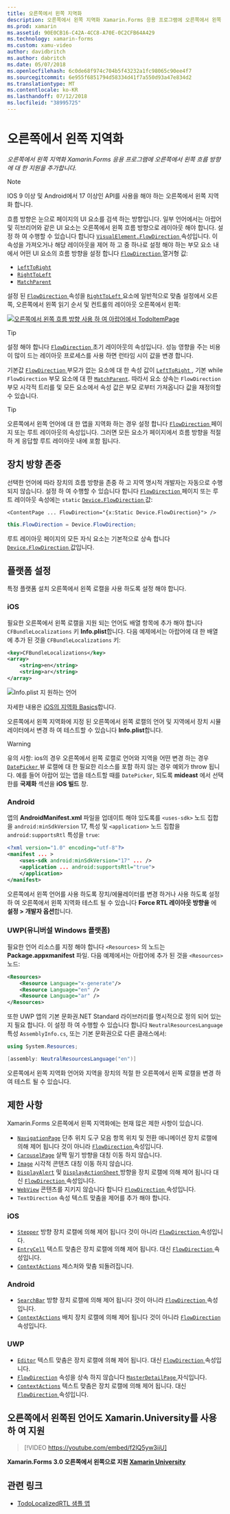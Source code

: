 ```yaml
---
title: 오른쪽에서 왼쪽 지역화
description: 오른쪽에서 왼쪽 지역화 Xamarin.Forms 응용 프로그램에 오른쪽에서 왼쪽 흐름 방향에 대 한 지원을 추가합니다.
ms.prod: xamarin
ms.assetid: 90E0CB16-C42A-4CC8-A70E-0C2CFB64A429
ms.technology: xamarin-forms
ms.custom: xamu-video
author: davidbritch
ms.author: dabritch
ms.date: 05/07/2018
ms.openlocfilehash: 6c0de68f974c704b5f43232a1fc98065c90ee4f7
ms.sourcegitcommit: 6e955f6851794d58334d41f7a550d93a47e834d2
ms.translationtype: MT
ms.contentlocale: ko-KR
ms.lasthandoff: 07/12/2018
ms.locfileid: "38995725"
---
```

# <a name="right-to-left-localization"></a>오른쪽에서 왼쪽 지역화

_오른쪽에서 왼쪽 지역화 Xamarin.Forms 응용 프로그램에 오른쪽에서 왼쪽 흐름 방향에 대 한 지원을 추가합니다._

> [!NOTE]
> IOS 9 이상 및 Android에서 17 이상인 API를 사용을 해야 하는 오른쪽에서 왼쪽 지역화 합니다.

흐름 방향은 눈으로 페이지의 UI 요소를 검색 하는 방향입니다. 일부 언어에서는 아랍어 및 히브리어와 같은 UI 요소는 오른쪽에서 왼쪽 흐름 방향으로 레이아웃 해야 합니다. 설정 하 여 수행할 수 있습니다 합니다 [ `VisualElement.FlowDirection` ](xref:Xamarin.Forms.VisualElement.FlowDirection) 속성입니다. 이 속성을 가져오거나 해당 레이아웃을 제어 하 고 중 하나로 설정 해야 하는 부모 요소 내에서 어떤 UI 요소의 흐름 방향을 설정 합니다 [ `FlowDirection` ](xref:Xamarin.Forms.FlowDirection) 열거형 값:

- [`LeftToRight`](xref:Xamarin.Forms.FlowDirection.LeftToRight)
- [`RightToLeft`](xref:Xamarin.Forms.FlowDirection.RightToLeft)
- [`MatchParent`](xref:Xamarin.Forms.FlowDirection.MatchParent)

설정 된 [ `FlowDirection` ](xref:Xamarin.Forms.VisualElement.FlowDirection) 속성을 [ `RightToLeft` ](xref:Xamarin.Forms.FlowDirection.RightToLeft) 요소에 일반적으로 맞춤 설정에서 오른쪽, 오른쪽에서 왼쪽 읽기 순서 및 컨트롤의 레이아웃 오른쪽에서 왼쪽:

[![오른쪽에서 왼쪽 흐름 방향 사용 하 여 아랍어에서 TodoItemPage](rtl-images/TodoItemPage-Arabic.png "아랍어는 오른쪽에서 왼쪽 흐름 방향 사용 하 여 TodoItemPage")](rtl-images/TodoItemPage-Arabic-Large.png#lightbox "TodoItemPage 아랍어는 오른쪽에서 왼쪽 흐름 방향 사용 하 여")

> [!TIP]
> 설정 해야 합니다 [ `FlowDirection` ](xref:Xamarin.Forms.VisualElement.FlowDirection) 초기 레이아웃의 속성입니다. 성능 영향을 주는 비용이 많이 드는 레이아웃 프로세스를 사용 하면 런타임 시이 값을 변경 합니다.

기본값 [ `FlowDirection` ](xref:Xamarin.Forms.VisualElement.FlowDirection) 부모가 없는 요소에 대 한 속성 값이 [ `LeftToRight` ](xref:Xamarin.Forms.FlowDirection.LeftToRight), 기본 while `FlowDirection` 부모 요소에 대 한 [ `MatchParent`](xref:Xamarin.Forms.FlowDirection.MatchParent). 따라서 요소 상속는 `FlowDirection` 부모 시각적 트리를 및 모든 요소에서 속성 값은 부모 로부터 가져옵니다 값을 재정의할 수 있습니다.

> [!TIP]
> 오른쪽에서 왼쪽 언어에 대 한 앱을 지역화 하는 경우 설정 합니다 [ `FlowDirection` ](xref:Xamarin.Forms.VisualElement.FlowDirection) 페이지 또는 루트 레이아웃의 속성입니다. 그러면 모든 요소가 페이지에서 흐름 방향을 적절 하 게 응답할 루트 레이아웃 내에 포함 됩니다.

## <a name="respecting-device-flow-direction"></a>장치 방향 존중

선택한 언어에 따라 장치의 흐름 방향을 존중 하 고 지역 명시적 개발자는 자동으로 수행 되지 않습니다. 설정 하 여 수행할 수 있습니다 합니다 [ `FlowDirection` ](xref:Xamarin.Forms.VisualElement.FlowDirection) 페이지 또는 루트 레이아웃 속성에는 `static` [ `Device.FlowDirection` ](xref:Xamarin.Forms.Device.FlowDirection) 값:

```xaml
<ContentPage ... FlowDirection="{x:Static Device.FlowDirection}"> />
```

```csharp
this.FlowDirection = Device.FlowDirection;
```

루트 레이아웃 페이지의 모든 자식 요소는 기본적으로 상속 합니다 [ `Device.FlowDirection` ](xref:Xamarin.Forms.Device.FlowDirection) 값입니다.

## <a name="platform-setup"></a>플랫폼 설정

특정 플랫폼 설치 오른쪽에서 왼쪽 로캘을 사용 하도록 설정 해야 합니다.

### <a name="ios"></a>iOS

필요한 오른쪽에서 왼쪽 로캘을 지원 되는 언어도 배열 항목에 추가 해야 합니다 `CFBundleLocalizations` 키 **Info.plist**합니다. 다음 예제에서는 아랍어에 대 한 배열에 추가 된 것을 `CFBundleLocalizations` 키:

```xml
<key>CFBundleLocalizations</key>
<array>
    <string>en</string>
    <string>ar</string>
</array>
```

![Info.plist 지 원하는 언어](rtl-images/ios-locales.png "Info.plist 지원 되는 언어")

자세한 내용은 [iOS의 지역화 Basics](https://docs.microsoft.com/en-gb/xamarin/ios/app-fundamentals/localization/#localization-basics-in-ios)합니다.

오른쪽에서 왼쪽 지역화에 지정 된 오른쪽에서 왼쪽 로캘의 언어 및 지역에서 장치 시뮬레이터에서 변경 하 여 테스트할 수 있습니다 **Info.plist**합니다.

> [!WARNING]
> 유의 사항: ios의 경우 오른쪽에서 왼쪽 로캘로 언어와 지역을 어떤 변경 하는 경우 [ `DatePicker` ](xref:Xamarin.Forms.DatePicker) 뷰 로캘에 대 한 필요한 리소스를 포함 하지 않는 경우 예외가 throw 됩니다. 예를 들어 아랍어 있는 앱을 테스트할 때를 `DatePicker`, 되도록 **mideast** 에서 선택한를 **국제화** 섹션을 **iOS 빌드** 창.

### <a name="android"></a>Android

앱의 **AndroidManifest.xml** 파일을 업데이트 해야 있도록를 `<uses-sdk>` 노드 집합을 `android:minSdkVersion` 17, 특성 및 `<application>` 노드 집합을 `android:supportsRtl` 특성을 `true`:

```xml
<?xml version="1.0" encoding="utf-8"?>
<manifest ... >
    <uses-sdk android:minSdkVersion="17" ... />
    <application ... android:supportsRtl="true">
    </application>
</manifest>
```

오른쪽에서 왼쪽 언어를 사용 하도록 장치/에뮬레이터를 변경 하거나 사용 하도록 설정 하 여 오른쪽에서 왼쪽 지역화 테스트 될 수 있습니다 **Force RTL 레이아웃 방향을** 에 **설정 > 개발자 옵션**합니다.

### <a name="universal-windows-platform-uwp"></a>UWP(유니버설 Windows 플랫폼)

필요한 언어 리소스를 지정 해야 합니다 `<Resources>` 의 노드는 **Package.appxmanifest** 파일. 다음 예제에서는 아랍어에 추가 된 것을 `<Resources>` 노드:

```xml
<Resources>
    <Resource Language="x-generate"/>
    <Resource Language="en" />
    <Resource Language="ar" />
</Resources>
```

또한 UWP 앱의 기본 문화권.NET Standard 라이브러리를 명시적으로 정의 되어 있는지 필요 합니다. 이 설정 하 여 수행할 수 있습니다 합니다 `NeutralResourcesLanguage` 특성 `AssemblyInfo.cs`, 또는 기본 문화권으로 다른 클래스에서:

```csharp
using System.Resources;

[assembly: NeutralResourcesLanguage("en")]
```

오른쪽에서 왼쪽 지역화 언어와 지역을 장치의 적절 한 오른쪽에서 왼쪽 로캘을 변경 하 여 테스트 될 수 있습니다.

## <a name="limitations"></a>제한 사항

Xamarin.Forms 오른쪽에서 왼쪽 지역화에는 현재 많은 제한 사항이 있습니다.

- [`NavigationPage`](xref:Xamarin.Forms.NavigationPage) 단추 위치 도구 모음 항목 위치 및 전환 애니메이션 장치 로캘에 의해 제어 됩니다 것이 아니라 [ `FlowDirection` ](xref:Xamarin.Forms.VisualElement.FlowDirection) 속성입니다.
- [`CarouselPage`](xref:Xamarin.Forms.CarouselPage) 살짝 밀기 방향을 대칭 이동 하지 않습니다.
- [`Image`](xref:Xamarin.Forms.Image) 시각적 콘텐츠 대칭 이동 하지 않습니다.
- [`DisplayAlert`](xref:Xamarin.Forms.Page.DisplayAlert(System.String,System.String,System.String)) 및 [ `DisplayActionSheet` ](xref:Xamarin.Forms.Page.DisplayActionSheet(System.String,System.String,System.String,System.String[])) 방향을 장치 로캘에 의해 제어 됩니다 대신 [ `FlowDirection` ](xref:Xamarin.Forms.VisualElement.FlowDirection) 속성입니다.
- [`WebView`](xref:Xamarin.Forms.WebView) 콘텐츠를 지키지 않습니다 합니다 [ `FlowDirection` ](xref:Xamarin.Forms.VisualElement.FlowDirection) 속성입니다.
- `TextDirection` 속성 텍스트 맞춤을 제어를 추가 해야 합니다.

### <a name="ios"></a>iOS

- [`Stepper`](xref:Xamarin.Forms.Stepper) 방향 장치 로캘에 의해 제어 됩니다 것이 아니라 [ `FlowDirection` ](xref:Xamarin.Forms.VisualElement.FlowDirection) 속성입니다.
- [`EntryCell`](xref:Xamarin.Forms.EntryCell) 텍스트 맞춤은 장치 로캘에 의해 제어 됩니다. 대신 [ `FlowDirection` ](xref:Xamarin.Forms.VisualElement.FlowDirection) 속성입니다.
- [`ContextActions`](xref:Xamarin.Forms.Cell.ContextActions) 제스처와 맞춤 되돌려집니다.

### <a name="android"></a>Android

- [`SearchBar`](xref:Xamarin.Forms.SearchBar) 방향 장치 로캘에 의해 제어 됩니다 것이 아니라 [ `FlowDirection` ](xref:Xamarin.Forms.VisualElement.FlowDirection) 속성입니다.
- [`ContextActions`](xref:Xamarin.Forms.Cell.ContextActions) 배치 장치 로캘에 의해 제어 됩니다 것이 아니라 [ `FlowDirection` ](xref:Xamarin.Forms.VisualElement.FlowDirection) 속성입니다.

### <a name="uwp"></a>UWP

- [`Editor`](xref:Xamarin.Forms.Editor) 텍스트 맞춤은 장치 로캘에 의해 제어 됩니다. 대신 [ `FlowDirection` ](xref:Xamarin.Forms.VisualElement.FlowDirection) 속성입니다.
- [`FlowDirection`](xref:Xamarin.Forms.VisualElement.FlowDirection) 속성을 상속 하지 않습니다 [ `MasterDetailPage` ](xref:Xamarin.Forms.MasterDetailPage) 자식입니다.
- [`ContextActions`](xref:Xamarin.Forms.Cell.ContextActions) 텍스트 맞춤은 장치 로캘에 의해 제어 됩니다. 대신 [ `FlowDirection` ](xref:Xamarin.Forms.VisualElement.FlowDirection) 속성입니다.

## <a name="right-to-left-language-support-with-xamarinuniversity"></a>오른쪽에서 왼쪽된 언어도 Xamarin.University를 사용 하 여 지원

> [!VIDEO https://youtube.com/embed/f2lQ5yw3iiU]

**Xamarin.Forms 3.0 오른쪽에서 왼쪽으로 지원 [Xamarin University](https://university.xamarin.com/)**

## <a name="related-links"></a>관련 링크

- [TodoLocalizedRTL 샘플 앱](https://developer.xamarin.com/samples/xamarin-forms/TodoLocalizedRTL/)
